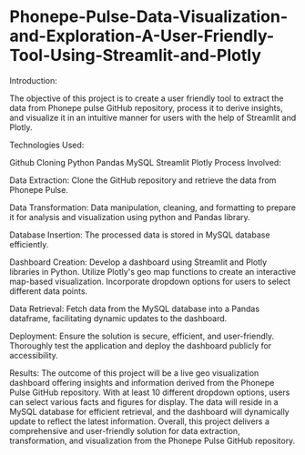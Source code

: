 # Phonepe-Pulse-Data-Visualization-and-Exploration-A-User-Friendly-Tool-Using-Streamlit-and-Plotly
Introduction:

The objective of this project is to create a user friendly tool to extract the data from Phonepe pulse GitHub repository, process it to derive insights, and visualize it in an intuitive manner for users with the help of Streamlit and Plotly.

Technologies Used:

Github Cloning
Python
Pandas
MySQL
Streamlit
Plotly
Process Involved:

Data Extraction: Clone the GitHub repository and retrieve the data from Phonepe Pulse.

Data Transformation: Data manipulation, cleaning, and formatting to prepare it for analysis and visualization using python and Pandas library.

Database Insertion: The processed data is stored in MySQL database efficiently.

Dashboard Creation: Develop a dashboard using Streamlit and Plotly libraries in Python. Utilize Plotly's geo map functions to create an interactive map-based visualization. Incorporate dropdown options for users to select different data points.

Data Retrieval: Fetch data from the MySQL database into a Pandas dataframe, facilitating dynamic updates to the dashboard.

Deployment: Ensure the solution is secure, efficient, and user-friendly. Thoroughly test the application and deploy the dashboard publicly for accessibility.

Results:
The outcome of this project will be a live geo visualization dashboard offering insights and information derived from the Phonepe Pulse GitHub repository. With at least 10 different dropdown options, users can select various facts and figures for display. The data will reside in a MySQL database for efficient retrieval, and the dashboard will dynamically update to reflect the latest information.
Overall, this project delivers a comprehensive and user-friendly solution for data extraction, transformation, and visualization from the Phonepe Pulse GitHub repository.

